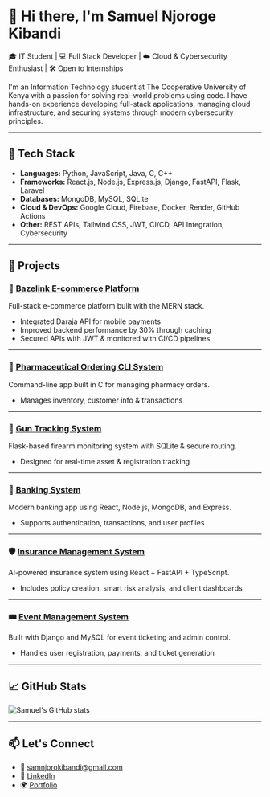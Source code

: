 # 👋 Hi there, I'm Samuel Njoroge Kibandi

🎓 IT Student | 💻 Full Stack Developer | ☁️ Cloud & Cybersecurity Enthusiast | 🛠️ Open to Internships

I'm an Information Technology student at The Cooperative University of Kenya with a passion for solving real-world problems using code. I have hands-on experience developing full-stack applications, managing cloud infrastructure, and securing systems through modern cybersecurity principles.

---

## 🔧 Tech Stack
- **Languages:** Python, JavaScript, Java, C, C++
- **Frameworks:** React.js, Node.js, Express.js, Django, FastAPI, Flask, Laravel
- **Databases:** MongoDB, MySQL, SQLite
- **Cloud & DevOps:** Google Cloud, Firebase, Docker, Render, GitHub Actions
- **Other:** REST APIs, Tailwind CSS, JWT, CI/CD, API Integration, Cybersecurity

---

## 🚀 Projects

### 🛒 [Bazelink E-commerce Platform](https://www.bazelink.co.ke)
Full-stack e-commerce platform built with the MERN stack.  
- Integrated Daraja API for mobile payments  
- Improved backend performance by 30% through caching  
- Secured APIs with JWT & monitored with CI/CD pipelines  

---

### 💊 [Pharmaceutical Ordering CLI System](https://github.com/samnjoro30/pharma-system.git)
Command-line app built in C for managing pharmacy orders.  
- Manages inventory, customer info & transactions  

---

### 🔫 [Gun Tracking System](https://github.com/samnjoro30/firearm_management.git)
Flask-based firearm monitoring system with SQLite & secure routing.  
- Designed for real-time asset & registration tracking  

---

### 🏦 [Banking System](https://github.com/samnjoro30/E-Banking-Tech.git)
Modern banking app using React, Node.js, MongoDB, and Express.  
- Supports authentication, transactions, and user profiles  

---

### 🛡️ [Insurance Management System](https://github.com/samnjoro30/Insurance_tech.git)
AI-powered insurance system using React + FastAPI + TypeScript.  
- Includes policy creation, smart risk analysis, and client dashboards  

---

### 🎟️ [Event Management System](https://github.com/samnjoro30/Event_management.git)
Built with Django and MySQL for event ticketing and admin control.  
- Handles user registration, payments, and ticket generation  

---

## 📈 GitHub Stats

![Samuel's GitHub stats](https://github-readme-stats.vercel.app/api?username=samnjoro30&show_icons=true&theme=tokyonight)

---

## 📫 Let's Connect  
- 📧 [samnjorokibandi@gmail.com](mailto:samnjorokibandi@gmail.com)  
- 💼 [LinkedIn](https://linkedin.com/in/samuel-njoroge-kibandi)  
- 🌍 [Portfolio](https://sam-tech-solution.web.app/)

